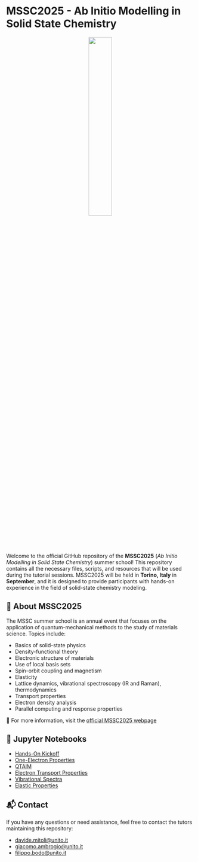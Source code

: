 # MSSC2025 - Ab Initio Modelling in Solid State Chemistry

<div align="center">
  <img src="https://media.licdn.com/dms/image/v2/D4D22AQEuwVpQB5QRtg/feedshare-shrink_2048_1536/B4DZYPCDaEHwAo-/0/1744008924262?e=1759968000&v=beta&t=GYlYXh4isGJCZL73hSJrEJPaFWMOJABZu_H-Xo3IviU" width="35%">
</div>

Welcome to the official GitHub repository of the **MSSC2025** 
(*Ab Initio Modelling in Solid State Chemistry*) summer school! This repository contains all 
the necessary files, scripts, and resources that will be used during the 
tutorial sessions. MSSC2025 will be held in **Torino, Italy** in **September**, and it 
is designed to provide participants with hands-on experience in the field of 
solid-state chemistry modeling.

## 🧪 About MSSC2025

The MSSC summer school is an annual event that focuses on the application of 
quantum-mechanical methods to the study of materials science. Topics include:

- Basics of solid-state physics
- Density-functional theory
- Electronic structure of materials
- Use of local basis sets
- Spin-orbit coupling and magnetism
- Elasticity
- Lattice dynamics, vibrational spectroscopy (IR and Raman), thermodynamics
- Transport properties
- Electron density analysis
- Parallel computing and response properties

🔗 For more information, visit the [official MSSC2025 webpage](https://mssc.crystalsolutions.eu)

## 📓 Jupyter Notebooks 
- [Hands-On Kickoff](https://colab.research.google.com/drive/1QFfMfurO-z6g1KIbH9jGdmRVRY3UeGbo?usp=sharing)
- [One-Electron Properties](https://colab.research.google.com/drive/1Ujv00vg9morE45MyxF-RNXX1Ih42kEpK?usp=sharing#scrollTo=2749afa5)
- [QTAIM](https://colab.research.google.com/drive/17H0GhpBfSY_KF1QpgQIel1f9DxUDVIpx?usp=sharing)
- [Electron Transport Properties](https://colab.research.google.com/github/crystaldevs/MSSC2025/blob/main/Advanced/Day2/Electron_transport_properties/tutorial_electron_transport_properties.ipynb#scrollTo=de804658)
- [Vibrational Spectra](https://colab.research.google.com/drive/1yikyVUdzdXJunZFAGA7wb2GnhizLVSO0?usp=sharing)
- [Elastic Properties](https://colab.research.google.com/drive/1iEKMhYdyZgNYTLyNvN5ulaPWfoI1Ueco?usp=sharing)

## 📬 Contact

If you have any questions or need assistance, feel free to contact the tutors maintaining this repository:

- [davide.mitoli@unito.it](mailto:davide.mitoli@unito.it)
- [giacomo.ambrogio@unito.it](mailto:giacomo.ambrogio@unito.it)
- [filippo.bodo@unito.it](mailto:filippo.bodo@unito.it)

